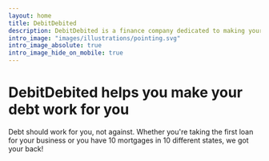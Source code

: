 ```yaml
---
layout: home
title: DebitDebited
description: DebitDebited is a finance company dedicated to making your company debt-healthy!
intro_image: "images/illustrations/pointing.svg"
intro_image_absolute: true
intro_image_hide_on_mobile: true
---
```


# DebitDebited helps you make your debt work for you

Debt should work for you, not against. Whether you're taking the first loan for your business or you have 10 mortgages in 10 different states, we got your back!
